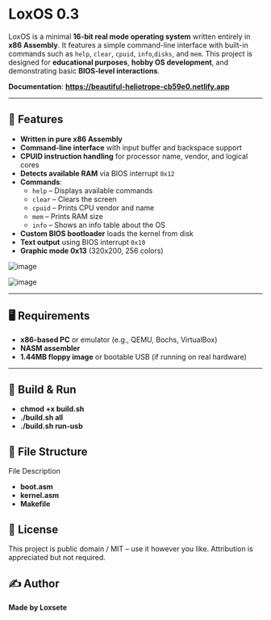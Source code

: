 
# LoxOS 0.3

LoxOS is a minimal **16-bit real mode operating system** written entirely in **x86 Assembly**. It features a simple command-line interface with built-in commands such as `help`, `clear`, `cpuid`, `info`,`disks`, and `mem`. This project is designed for **educational purposes**, **hobby OS development**, and demonstrating basic **BIOS-level interactions**.

**Documentation**:
 **https://beautiful-heliotrope-cb59e0.netlify.app**

---

## 🔧 Features

- **Written in pure x86 Assembly**
- **Command-line interface** with input buffer and backspace support
- **CPUID instruction handling** for processor name, vendor, and logical cores
- **Detects available RAM** via BIOS interrupt `0x12`
- **Commands**:
  - `help` – Displays available commands
  - `clear` – Clears the screen
  - `cpuid` – Prints CPU vendor and name
  - `mem` – Prints RAM size
  - `info` – Shows an info table about the OS
- **Custom BIOS bootloader** loads the kernel from disk
- **Text output** using BIOS interrupt `0x10`
- **Graphic mode 0x13** (320x200, 256 colors)

![image](https://github.com/user-attachments/assets/faf8ff6d-4814-4e33-96bb-a8f27ed82f6e)

![image](https://github.com/user-attachments/assets/b4c7a67c-416d-4d3a-ab59-f3c0ca8a964d)


---

## 🖥 Requirements

- **x86-based PC** or emulator (e.g., QEMU, Bochs, VirtualBox)
- **NASM assembler**
- **1.44MB floppy image** or bootable USB (if running on real hardware)

---

## 🧱 Build & Run
- **chmod +x build.sh**
- **./build.sh all**
- **./build.sh run-usb**

## 📁 File Structure
File	Description
- **boot.asm**
- **kernel.asm**
- **Makefile**

## 📜 License
This project is public domain / MIT – use it however you like. Attribution is appreciated but not required.

## ✍️ Author
**Made by Loxsete**

